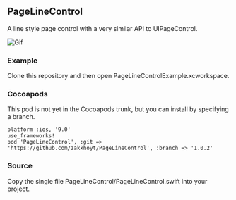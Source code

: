 ## PageLineControl

A line style page control with a very similar API to UIPageControl.

![Gif](http://i.imgur.com/sVKKrU2.gif)

### Example

Clone this repository and then open PageLineControlExample.xcworkspace.

### Cocoapods

This pod is not yet in the Cocoapods trunk, but you can install by specifying a branch.

````
platform :ios, '9.0'
use_frameworks!
pod 'PageLineControl', :git => 'https://github.com/zakkhoyt/PageLineControl', :branch => '1.0.2'
````

### Source 

Copy the single file PageLineControl/PageLineControl.swift into your project.

